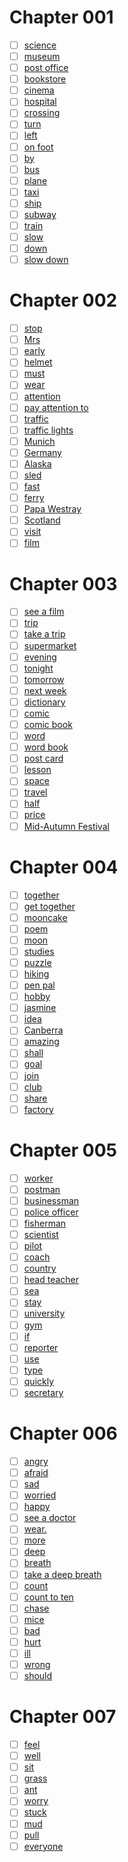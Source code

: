 
# Chapter 001

- [ ] [science](https://github.com/Tdahuyou/qwerty-learner-tools/blob/main/dict/PEPXiaoXue6_1/science.md)
- [ ] [museum](https://github.com/Tdahuyou/qwerty-learner-tools/blob/main/dict/PEPXiaoXue6_1/museum.md)
- [ ] [post office](https://github.com/Tdahuyou/qwerty-learner-tools/blob/main/dict/PEPXiaoXue6_1/post%20office.md)
- [ ] [bookstore](https://github.com/Tdahuyou/qwerty-learner-tools/blob/main/dict/PEPXiaoXue6_1/bookstore.md)
- [ ] [cinema](https://github.com/Tdahuyou/qwerty-learner-tools/blob/main/dict/PEPXiaoXue6_1/cinema.md)
- [ ] [hospital](https://github.com/Tdahuyou/qwerty-learner-tools/blob/main/dict/PEPXiaoXue6_1/hospital.md)
- [ ] [crossing](https://github.com/Tdahuyou/qwerty-learner-tools/blob/main/dict/PEPXiaoXue6_1/crossing.md)
- [ ] [turn](https://github.com/Tdahuyou/qwerty-learner-tools/blob/main/dict/PEPXiaoXue6_1/turn.md)
- [ ] [left](https://github.com/Tdahuyou/qwerty-learner-tools/blob/main/dict/PEPXiaoXue6_1/left.md)
- [ ] [on foot](https://github.com/Tdahuyou/qwerty-learner-tools/blob/main/dict/PEPXiaoXue6_1/on%20foot.md)
- [ ] [by](https://github.com/Tdahuyou/qwerty-learner-tools/blob/main/dict/PEPXiaoXue6_1/by.md)
- [ ] [bus](https://github.com/Tdahuyou/qwerty-learner-tools/blob/main/dict/PEPXiaoXue6_1/bus.md)
- [ ] [plane](https://github.com/Tdahuyou/qwerty-learner-tools/blob/main/dict/PEPXiaoXue6_1/plane.md)
- [ ] [taxi](https://github.com/Tdahuyou/qwerty-learner-tools/blob/main/dict/PEPXiaoXue6_1/taxi.md)
- [ ] [ship](https://github.com/Tdahuyou/qwerty-learner-tools/blob/main/dict/PEPXiaoXue6_1/ship.md)
- [ ] [subway](https://github.com/Tdahuyou/qwerty-learner-tools/blob/main/dict/PEPXiaoXue6_1/subway.md)
- [ ] [train](https://github.com/Tdahuyou/qwerty-learner-tools/blob/main/dict/PEPXiaoXue6_1/train.md)
- [ ] [slow](https://github.com/Tdahuyou/qwerty-learner-tools/blob/main/dict/PEPXiaoXue6_1/slow.md)
- [ ] [down](https://github.com/Tdahuyou/qwerty-learner-tools/blob/main/dict/PEPXiaoXue6_1/down.md)
- [ ] [slow down](https://github.com/Tdahuyou/qwerty-learner-tools/blob/main/dict/PEPXiaoXue6_1/slow%20down.md)

# Chapter 002

- [ ] [stop](https://github.com/Tdahuyou/qwerty-learner-tools/blob/main/dict/PEPXiaoXue6_1/stop.md)
- [ ] [Mrs](https://github.com/Tdahuyou/qwerty-learner-tools/blob/main/dict/PEPXiaoXue6_1/Mrs.md)
- [ ] [early](https://github.com/Tdahuyou/qwerty-learner-tools/blob/main/dict/PEPXiaoXue6_1/early.md)
- [ ] [helmet](https://github.com/Tdahuyou/qwerty-learner-tools/blob/main/dict/PEPXiaoXue6_1/helmet.md)
- [ ] [must](https://github.com/Tdahuyou/qwerty-learner-tools/blob/main/dict/PEPXiaoXue6_1/must.md)
- [ ] [wear](https://github.com/Tdahuyou/qwerty-learner-tools/blob/main/dict/PEPXiaoXue6_1/wear.md)
- [ ] [attention](https://github.com/Tdahuyou/qwerty-learner-tools/blob/main/dict/PEPXiaoXue6_1/attention.md)
- [ ] [pay attention to](https://github.com/Tdahuyou/qwerty-learner-tools/blob/main/dict/PEPXiaoXue6_1/pay%20attention%20to.md)
- [ ] [traffic](https://github.com/Tdahuyou/qwerty-learner-tools/blob/main/dict/PEPXiaoXue6_1/traffic.md)
- [ ] [traffic lights](https://github.com/Tdahuyou/qwerty-learner-tools/blob/main/dict/PEPXiaoXue6_1/traffic%20lights.md)
- [ ] [Munich](https://github.com/Tdahuyou/qwerty-learner-tools/blob/main/dict/PEPXiaoXue6_1/Munich.md)
- [ ] [Germany](https://github.com/Tdahuyou/qwerty-learner-tools/blob/main/dict/PEPXiaoXue6_1/Germany.md)
- [ ] [Alaska](https://github.com/Tdahuyou/qwerty-learner-tools/blob/main/dict/PEPXiaoXue6_1/Alaska.md)
- [ ] [sled](https://github.com/Tdahuyou/qwerty-learner-tools/blob/main/dict/PEPXiaoXue6_1/sled.md)
- [ ] [fast](https://github.com/Tdahuyou/qwerty-learner-tools/blob/main/dict/PEPXiaoXue6_1/fast.md)
- [ ] [ferry](https://github.com/Tdahuyou/qwerty-learner-tools/blob/main/dict/PEPXiaoXue6_1/ferry.md)
- [ ] [Papa Westray](https://github.com/Tdahuyou/qwerty-learner-tools/blob/main/dict/PEPXiaoXue6_1/Papa%20Westray.md)
- [ ] [Scotland](https://github.com/Tdahuyou/qwerty-learner-tools/blob/main/dict/PEPXiaoXue6_1/Scotland.md)
- [ ] [visit](https://github.com/Tdahuyou/qwerty-learner-tools/blob/main/dict/PEPXiaoXue6_1/visit.md)
- [ ] [film](https://github.com/Tdahuyou/qwerty-learner-tools/blob/main/dict/PEPXiaoXue6_1/film.md)

# Chapter 003

- [ ] [see a film](https://github.com/Tdahuyou/qwerty-learner-tools/blob/main/dict/PEPXiaoXue6_1/see%20a%20film.md)
- [ ] [trip](https://github.com/Tdahuyou/qwerty-learner-tools/blob/main/dict/PEPXiaoXue6_1/trip.md)
- [ ] [take a trip](https://github.com/Tdahuyou/qwerty-learner-tools/blob/main/dict/PEPXiaoXue6_1/take%20a%20trip.md)
- [ ] [supermarket](https://github.com/Tdahuyou/qwerty-learner-tools/blob/main/dict/PEPXiaoXue6_1/supermarket.md)
- [ ] [evening](https://github.com/Tdahuyou/qwerty-learner-tools/blob/main/dict/PEPXiaoXue6_1/evening.md)
- [ ] [tonight](https://github.com/Tdahuyou/qwerty-learner-tools/blob/main/dict/PEPXiaoXue6_1/tonight.md)
- [ ] [tomorrow](https://github.com/Tdahuyou/qwerty-learner-tools/blob/main/dict/PEPXiaoXue6_1/tomorrow.md)
- [ ] [next week](https://github.com/Tdahuyou/qwerty-learner-tools/blob/main/dict/PEPXiaoXue6_1/next%20week.md)
- [ ] [dictionary](https://github.com/Tdahuyou/qwerty-learner-tools/blob/main/dict/PEPXiaoXue6_1/dictionary.md)
- [ ] [comic](https://github.com/Tdahuyou/qwerty-learner-tools/blob/main/dict/PEPXiaoXue6_1/comic.md)
- [ ] [comic book](https://github.com/Tdahuyou/qwerty-learner-tools/blob/main/dict/PEPXiaoXue6_1/comic%20book.md)
- [ ] [word](https://github.com/Tdahuyou/qwerty-learner-tools/blob/main/dict/PEPXiaoXue6_1/word.md)
- [ ] [word book](https://github.com/Tdahuyou/qwerty-learner-tools/blob/main/dict/PEPXiaoXue6_1/word%20book.md)
- [ ] [post card](https://github.com/Tdahuyou/qwerty-learner-tools/blob/main/dict/PEPXiaoXue6_1/post%20card.md)
- [ ] [lesson](https://github.com/Tdahuyou/qwerty-learner-tools/blob/main/dict/PEPXiaoXue6_1/lesson.md)
- [ ] [space](https://github.com/Tdahuyou/qwerty-learner-tools/blob/main/dict/PEPXiaoXue6_1/space.md)
- [ ] [travel](https://github.com/Tdahuyou/qwerty-learner-tools/blob/main/dict/PEPXiaoXue6_1/travel.md)
- [ ] [half](https://github.com/Tdahuyou/qwerty-learner-tools/blob/main/dict/PEPXiaoXue6_1/half.md)
- [ ] [price](https://github.com/Tdahuyou/qwerty-learner-tools/blob/main/dict/PEPXiaoXue6_1/price.md)
- [ ] [Mid-Autumn Festival](https://github.com/Tdahuyou/qwerty-learner-tools/blob/main/dict/PEPXiaoXue6_1/Mid-Autumn%20Festival.md)

# Chapter 004

- [ ] [together](https://github.com/Tdahuyou/qwerty-learner-tools/blob/main/dict/PEPXiaoXue6_1/together.md)
- [ ] [get together](https://github.com/Tdahuyou/qwerty-learner-tools/blob/main/dict/PEPXiaoXue6_1/get%20together.md)
- [ ] [mooncake](https://github.com/Tdahuyou/qwerty-learner-tools/blob/main/dict/PEPXiaoXue6_1/mooncake.md)
- [ ] [poem](https://github.com/Tdahuyou/qwerty-learner-tools/blob/main/dict/PEPXiaoXue6_1/poem.md)
- [ ] [moon](https://github.com/Tdahuyou/qwerty-learner-tools/blob/main/dict/PEPXiaoXue6_1/moon.md)
- [ ] [studies](https://github.com/Tdahuyou/qwerty-learner-tools/blob/main/dict/PEPXiaoXue6_1/studies.md)
- [ ] [puzzle](https://github.com/Tdahuyou/qwerty-learner-tools/blob/main/dict/PEPXiaoXue6_1/puzzle.md)
- [ ] [hiking](https://github.com/Tdahuyou/qwerty-learner-tools/blob/main/dict/PEPXiaoXue6_1/hiking.md)
- [ ] [pen pal](https://github.com/Tdahuyou/qwerty-learner-tools/blob/main/dict/PEPXiaoXue6_1/pen%20pal.md)
- [ ] [hobby](https://github.com/Tdahuyou/qwerty-learner-tools/blob/main/dict/PEPXiaoXue6_1/hobby.md)
- [ ] [jasmine](https://github.com/Tdahuyou/qwerty-learner-tools/blob/main/dict/PEPXiaoXue6_1/jasmine.md)
- [ ] [idea](https://github.com/Tdahuyou/qwerty-learner-tools/blob/main/dict/PEPXiaoXue6_1/idea.md)
- [ ] [Canberra](https://github.com/Tdahuyou/qwerty-learner-tools/blob/main/dict/PEPXiaoXue6_1/Canberra.md)
- [ ] [amazing](https://github.com/Tdahuyou/qwerty-learner-tools/blob/main/dict/PEPXiaoXue6_1/amazing.md)
- [ ] [shall](https://github.com/Tdahuyou/qwerty-learner-tools/blob/main/dict/PEPXiaoXue6_1/shall.md)
- [ ] [goal](https://github.com/Tdahuyou/qwerty-learner-tools/blob/main/dict/PEPXiaoXue6_1/goal.md)
- [ ] [join](https://github.com/Tdahuyou/qwerty-learner-tools/blob/main/dict/PEPXiaoXue6_1/join.md)
- [ ] [club](https://github.com/Tdahuyou/qwerty-learner-tools/blob/main/dict/PEPXiaoXue6_1/club.md)
- [ ] [share](https://github.com/Tdahuyou/qwerty-learner-tools/blob/main/dict/PEPXiaoXue6_1/share.md)
- [ ] [factory](https://github.com/Tdahuyou/qwerty-learner-tools/blob/main/dict/PEPXiaoXue6_1/factory.md)

# Chapter 005

- [ ] [worker](https://github.com/Tdahuyou/qwerty-learner-tools/blob/main/dict/PEPXiaoXue6_1/worker.md)
- [ ] [postman](https://github.com/Tdahuyou/qwerty-learner-tools/blob/main/dict/PEPXiaoXue6_1/postman.md)
- [ ] [businessman](https://github.com/Tdahuyou/qwerty-learner-tools/blob/main/dict/PEPXiaoXue6_1/businessman.md)
- [ ] [police officer](https://github.com/Tdahuyou/qwerty-learner-tools/blob/main/dict/PEPXiaoXue6_1/police%20officer.md)
- [ ] [fisherman](https://github.com/Tdahuyou/qwerty-learner-tools/blob/main/dict/PEPXiaoXue6_1/fisherman.md)
- [ ] [scientist](https://github.com/Tdahuyou/qwerty-learner-tools/blob/main/dict/PEPXiaoXue6_1/scientist.md)
- [ ] [pilot](https://github.com/Tdahuyou/qwerty-learner-tools/blob/main/dict/PEPXiaoXue6_1/pilot.md)
- [ ] [coach](https://github.com/Tdahuyou/qwerty-learner-tools/blob/main/dict/PEPXiaoXue6_1/coach.md)
- [ ] [country](https://github.com/Tdahuyou/qwerty-learner-tools/blob/main/dict/PEPXiaoXue6_1/country.md)
- [ ] [head teacher](https://github.com/Tdahuyou/qwerty-learner-tools/blob/main/dict/PEPXiaoXue6_1/head%20teacher.md)
- [ ] [sea](https://github.com/Tdahuyou/qwerty-learner-tools/blob/main/dict/PEPXiaoXue6_1/sea.md)
- [ ] [stay](https://github.com/Tdahuyou/qwerty-learner-tools/blob/main/dict/PEPXiaoXue6_1/stay.md)
- [ ] [university](https://github.com/Tdahuyou/qwerty-learner-tools/blob/main/dict/PEPXiaoXue6_1/university.md)
- [ ] [gym](https://github.com/Tdahuyou/qwerty-learner-tools/blob/main/dict/PEPXiaoXue6_1/gym.md)
- [ ] [if](https://github.com/Tdahuyou/qwerty-learner-tools/blob/main/dict/PEPXiaoXue6_1/if.md)
- [ ] [reporter](https://github.com/Tdahuyou/qwerty-learner-tools/blob/main/dict/PEPXiaoXue6_1/reporter.md)
- [ ] [use](https://github.com/Tdahuyou/qwerty-learner-tools/blob/main/dict/PEPXiaoXue6_1/use.md)
- [ ] [type](https://github.com/Tdahuyou/qwerty-learner-tools/blob/main/dict/PEPXiaoXue6_1/type.md)
- [ ] [quickly](https://github.com/Tdahuyou/qwerty-learner-tools/blob/main/dict/PEPXiaoXue6_1/quickly.md)
- [ ] [secretary](https://github.com/Tdahuyou/qwerty-learner-tools/blob/main/dict/PEPXiaoXue6_1/secretary.md)

# Chapter 006

- [ ] [angry](https://github.com/Tdahuyou/qwerty-learner-tools/blob/main/dict/PEPXiaoXue6_1/angry.md)
- [ ] [afraid](https://github.com/Tdahuyou/qwerty-learner-tools/blob/main/dict/PEPXiaoXue6_1/afraid.md)
- [ ] [sad](https://github.com/Tdahuyou/qwerty-learner-tools/blob/main/dict/PEPXiaoXue6_1/sad.md)
- [ ] [worried](https://github.com/Tdahuyou/qwerty-learner-tools/blob/main/dict/PEPXiaoXue6_1/worried.md)
- [ ] [happy](https://github.com/Tdahuyou/qwerty-learner-tools/blob/main/dict/PEPXiaoXue6_1/happy.md)
- [ ] [see a doctor](https://github.com/Tdahuyou/qwerty-learner-tools/blob/main/dict/PEPXiaoXue6_1/see%20a%20doctor.md)
- [ ] [wear.](https://github.com/Tdahuyou/qwerty-learner-tools/blob/main/dict/PEPXiaoXue6_1/wear..md)
- [ ] [more](https://github.com/Tdahuyou/qwerty-learner-tools/blob/main/dict/PEPXiaoXue6_1/more.md)
- [ ] [deep](https://github.com/Tdahuyou/qwerty-learner-tools/blob/main/dict/PEPXiaoXue6_1/deep.md)
- [ ] [breath](https://github.com/Tdahuyou/qwerty-learner-tools/blob/main/dict/PEPXiaoXue6_1/breath.md)
- [ ] [take a deep breath](https://github.com/Tdahuyou/qwerty-learner-tools/blob/main/dict/PEPXiaoXue6_1/take%20a%20deep%20breath.md)
- [ ] [count](https://github.com/Tdahuyou/qwerty-learner-tools/blob/main/dict/PEPXiaoXue6_1/count.md)
- [ ] [count to ten](https://github.com/Tdahuyou/qwerty-learner-tools/blob/main/dict/PEPXiaoXue6_1/count%20to%20ten.md)
- [ ] [chase](https://github.com/Tdahuyou/qwerty-learner-tools/blob/main/dict/PEPXiaoXue6_1/chase.md)
- [ ] [mice](https://github.com/Tdahuyou/qwerty-learner-tools/blob/main/dict/PEPXiaoXue6_1/mice.md)
- [ ] [bad](https://github.com/Tdahuyou/qwerty-learner-tools/blob/main/dict/PEPXiaoXue6_1/bad.md)
- [ ] [hurt](https://github.com/Tdahuyou/qwerty-learner-tools/blob/main/dict/PEPXiaoXue6_1/hurt.md)
- [ ] [ill](https://github.com/Tdahuyou/qwerty-learner-tools/blob/main/dict/PEPXiaoXue6_1/ill.md)
- [ ] [wrong](https://github.com/Tdahuyou/qwerty-learner-tools/blob/main/dict/PEPXiaoXue6_1/wrong.md)
- [ ] [should](https://github.com/Tdahuyou/qwerty-learner-tools/blob/main/dict/PEPXiaoXue6_1/should.md)

# Chapter 007

- [ ] [feel](https://github.com/Tdahuyou/qwerty-learner-tools/blob/main/dict/PEPXiaoXue6_1/feel.md)
- [ ] [well](https://github.com/Tdahuyou/qwerty-learner-tools/blob/main/dict/PEPXiaoXue6_1/well.md)
- [ ] [sit](https://github.com/Tdahuyou/qwerty-learner-tools/blob/main/dict/PEPXiaoXue6_1/sit.md)
- [ ] [grass](https://github.com/Tdahuyou/qwerty-learner-tools/blob/main/dict/PEPXiaoXue6_1/grass.md)
- [ ] [ant](https://github.com/Tdahuyou/qwerty-learner-tools/blob/main/dict/PEPXiaoXue6_1/ant.md)
- [ ] [worry](https://github.com/Tdahuyou/qwerty-learner-tools/blob/main/dict/PEPXiaoXue6_1/worry.md)
- [ ] [stuck](https://github.com/Tdahuyou/qwerty-learner-tools/blob/main/dict/PEPXiaoXue6_1/stuck.md)
- [ ] [mud](https://github.com/Tdahuyou/qwerty-learner-tools/blob/main/dict/PEPXiaoXue6_1/mud.md)
- [ ] [pull](https://github.com/Tdahuyou/qwerty-learner-tools/blob/main/dict/PEPXiaoXue6_1/pull.md)
- [ ] [everyone](https://github.com/Tdahuyou/qwerty-learner-tools/blob/main/dict/PEPXiaoXue6_1/everyone.md)
